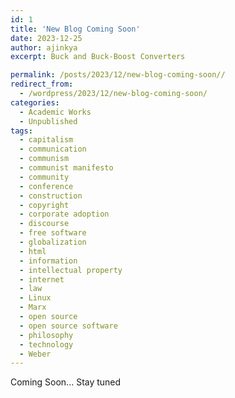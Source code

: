 ```yaml
---
id: 1
title: 'New Blog Coming Soon'
date: 2023-12-25
author: ajinkya
excerpt: Buck and Buck-Boost Converters

permalink: /posts/2023/12/new-blog-coming-soon// 
redirect_from:
  - /wordpress/2023/12/new-blog-coming-soon/
categories:
  - Academic Works
  - Unpublished
tags:
  - capitalism
  - communication
  - communism
  - communist manifesto
  - community
  - conference
  - construction
  - copyright
  - corporate adoption
  - discourse
  - free software
  - globalization
  - html
  - information
  - intellectual property
  - internet
  - law
  - Linux
  - Marx
  - open source
  - open source software
  - philosophy
  - technology
  - Weber
---
```

Coming Soon... Stay tuned
